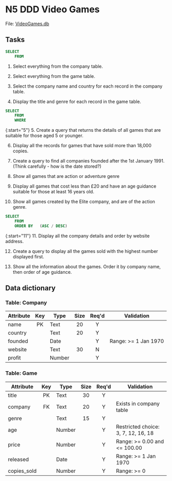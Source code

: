 # N5 DDD Video Games


File: [VideoGames.db](assets/VideoGames.db "Download file")


## Tasks

``` sql
SELECT
    FROM
```

1. Select everything from the company table.

2. Select everything from the game table.

3. Select the company name and country for each record in the company table.

4. Display the title and genre for each record in the game table.

``` sql
SELECT
    FROM
    WHERE
```

{:start="5"}
5. Create a query that returns the details of all games that are suitable for those aged 5 or younger.

6. Display all the records for games that have sold more than 18,000 copies.

7. Create a query to find all companies founded after the 1st January 1991.  (Think carefully - how is the date stored?)

8. Show all games that are action or adventure genre

9. Display all games that cost less than £20 and have an age guidance suitable for those at least 16 years old.

10. Show all games created by the Elite company, and are of the action genre.

``` sql
SELECT
    FROM
    ORDER BY   (ASC / DESC)
```

{:start="11"}
11. Display all the company details and order by website address.

12. Create a query to display all the games sold with the highest number displayed first.

13. Show all the information about the games.  Order it by company name, then order of age guidance.


## Data dictionary

### Table: Company

| Attribute | Key   | Type   | Size  | Req'd | Validation |
| --------- | :---: | ----   | :---: | :---: | ---------- |
| name      | PK    | Text   | 20    | Y     | |
| country   |       | Text   | 20    | Y     | |
| founded   |       | Date   |       | Y     | Range: >= 1 Jan 1970 |
| website   |       | Text   | 30    | N     | |
| profit    |       | Number |       | Y     | |

### Table: Game

| Attribute    | Key   | Type   | Size  | Req'd | Validation |
| ---------    | :---: | ----   | :---: | :---: | ---------- |
| title        | PK    | Text   | 30    | Y     | |
| company      | FK    | Text   | 20    | Y     | Exists in company table |
| genre        |       | Text   | 15    | Y     | |
| age          |       | Number |       | Y     | Restricted choice: 3, 7, 12, 16, 18 |
| price        |       | Number |       | Y     | Range: >= 0.00 and <= 100.00 |
| released     |       | Date   |       | Y     | Range: >= 1 Jan 1970 |
| copies_sold  |       | Number |       | Y     | Range: >= 0 |